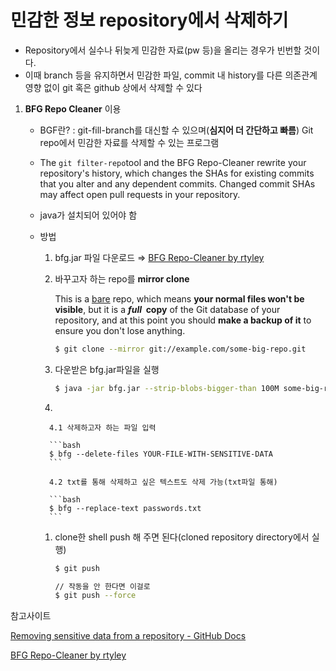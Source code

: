 # 민감한 정보 repository에서 삭제하기

- Repository에서 실수나 뒤늦게 민감한 자료(pw 등)을 올리는 경우가 빈번할 것이다.
- 이때 branch 등을 유지하면서 민감한 파일, commit 내 history를 다른 의존관계 영향 없이 git 혹은 github 상에서 삭제할 수 있다

1. **BFG Repo Cleaner** 이용
    - BGF란? : git-fill-branch를 대신할 수 있으며(**심지어 더 간단하고 빠름**) Git repo에서 민감한 자료를 삭제할 수 있는 프로그램
    - The `git filter-repo`tool and the BFG Repo-Cleaner rewrite your repository's history, which changes the SHAs for existing commits that you alter and any dependent commits. Changed commit SHAs may affect open pull requests in your repository.
    - java가 설치되어 있어야 함
    
    - 방법
        1. bfg.jar 파일 다운로드 ⇒ [BFG Repo-Cleaner by rtyley](https://rtyley.github.io/bfg-repo-cleaner/)
        
        1. 바꾸고자 하는 repo를 **mirror clone**
            
            This is a [bare](https://git-scm.com/docs/gitglossary.html#def_bare_repository) repo, which means **your normal files won't be visible**, but it is a ***full*
             copy** of the Git database of your repository, and at this point you should **make a backup of it** to ensure you don't lose anything.
            
            ```bash
            $ git clone --mirror git://example.com/some-big-repo.git
            ```
            
        
        1. 다운받은 bfg.jar파일을 실행
            
            ```bash
            $ java -jar bfg.jar --strip-blobs-bigger-than 100M some-big-repo.git
            ```
            
        
        1. 
            
            4.1 삭제하고자 하는 파일 입력
            
            ```bash
            $ bfg --delete-files YOUR-FILE-WITH-SENSITIVE-DATA
            ```
            
            4.2 txt를 통해 삭제하고 싶은 텍스트도 삭제 가능(txt파일 통해)
            
            ```bash
            $ bfg --replace-text passwords.txt
            ```
            
        
        1. clone한 shell push 해 주면 된다(cloned repository directory에서 실행)
            
            ```bash
            $ git push
            
            // 작동을 안 한다면 이걸로
            $ git push --force
            ```
            

참고사이트

[Removing sensitive data from a repository - GitHub Docs](https://docs.github.com/en/authentication/keeping-your-account-and-data-secure/removing-sensitive-data-from-a-repository#fully-removing-the-data-from-github)

[BFG Repo-Cleaner by rtyley](https://rtyley.github.io/bfg-repo-cleaner/)